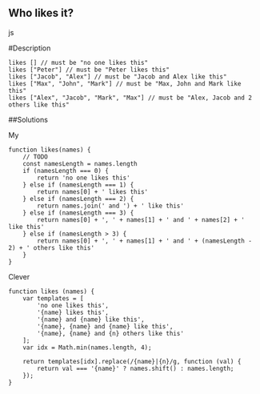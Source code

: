 ## Who likes it?
js
 
#Description

    likes [] // must be "no one likes this"
    likes ["Peter"] // must be "Peter likes this"
    likes ["Jacob", "Alex"] // must be "Jacob and Alex like this"
    likes ["Max", "John", "Mark"] // must be "Max, John and Mark like this"
    likes ["Alex", "Jacob", "Mark", "Max"] // must be "Alex, Jacob and 2 others like this"



##Solutions

My

    function likes(names) {
        // TODO
        const namesLength = names.length
        if (namesLength === 0) {
            return 'no one likes this'
        } else if (namesLength === 1) {
            return names[0] + ' likes this'
        } else if (namesLength === 2) {
            return names.join(' and ') + ' like this'
        } else if (namesLength === 3) {
            return names[0] + ', ' + names[1] + ' and ' + names[2] + ' like this'
        } else if (namesLength > 3) {
            return names[0] + ', ' + names[1] + ' and ' + (namesLength - 2) + ' others like this'
        }
    }

Clever

    function likes (names) {
        var templates = [
            'no one likes this',
            '{name} likes this',
            '{name} and {name} like this',
            '{name}, {name} and {name} like this',
            '{name}, {name} and {n} others like this'
        ];
        var idx = Math.min(names.length, 4);
        
        return templates[idx].replace(/{name}|{n}/g, function (val) {
            return val === '{name}' ? names.shift() : names.length;
        });
    }

